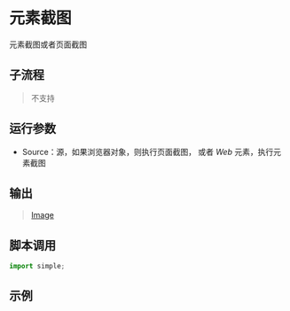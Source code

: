 # 元素截图 
元素截图或者页面截图

## 子流程
> 不支持


## 运行参数

* Source：源，如果浏览器对象，则执行页面截图， 或者 *Web* 元素，执行元素截图


## 输出

> [Image](../../types/Image.md)    


## 脚本调用

```python
import simple;

```

## 示例